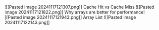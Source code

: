 ![[Pasted image 20241117121307.png]]
Cache Hit vs Cache Miss
![[Pasted image 20241117121822.png]]
Why arrays are better for performance![[Pasted image 20241117121942.png]]
Array List
![[Pasted image 20241117122143.png]]

